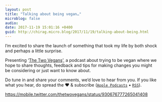 ```yaml
---
layout: post
title: "Talking about being vegan…"
microblog: false
audio: 
date: 2017-11-19 15:01:16 +0400
guid: http://chirag.micro.blog/2017/11/19/talking-about-being.html
---
```

<p>I’m excited to share the launch of something that took my life by both shock and perhaps a little surprise.</p>
<p><span>P</span>resenting ‘<a href="http://twovegans.coffeeandicedtea.com" target="_blank">The Two Vegans</a>’, a podcast about trying to be vegan where we hope to share thoughts, feedback and tips for making changes you might be considering or just want to know about.</p>
<p>Do tune in and share your comments, we’d love to hear from you. If you like what you hear, do spread the ❤ &amp; subscribe (<code><a href="https://itunes.apple.com/us/podcast/the-two-vegans/id1312622212?mt=2" target="_blank">Apple Podcasts</a></code> • <code><a href="http://twovegans.coffeeandicedtea.com/feed" target="_blank">RSS</a></code>).</p>

<a href="https://mobile.twitter.com/thetwovegans/status/930676777265041408">https://mobile.twitter.com/thetwovegans/status/930676777265041408</a>
